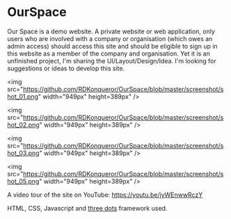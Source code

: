 # OurSpace

Our Space is a demo website. A private website or web application, only users who are involved with a company or organisation (which owes an admin access) should access this site and should be eligible to sign up in this website as a member of the company and organisation.
Yet it is an unfinished project, I'm sharing the UI/Layout/Design/Idea. I'm looking for suggestions or ideas to develop this site.

<img src="https://github.com/RDKonqueror/OurSpace/blob/master/screenshot/shot_01.png" width="949px" height=389px" />

<img src="https://github.com/RDKonqueror/OurSpace/blob/master/screenshot/shot_02.png" width="949px" height=389px" />

<img src="https://github.com/RDKonqueror/OurSpace/blob/master/screenshot/shot_03.png" width="949px" height=389px" />

<img src="https://github.com/RDKonqueror/OurSpace/blob/master/screenshot/shot_05.png" width="949px" height=389px" />

A video tour of the site on YouTube: https://youtu.be/jyWEnwwRczY

HTML, CSS, Javascript and <a href="https://github.com/nzbin/three-dots">three dots</a> framework used.
